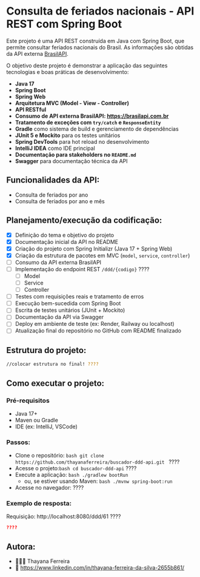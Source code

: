 # Consulta de feriados nacionais - API REST com Spring Boot

Este projeto é uma API REST construída em Java com Spring Boot, que permite consultar feriados nacionais do Brasil. As informações são obtidas da API externa [BrasilAPI](https://brasilapi.com.br/docs#tag/Feriados-Nacionais).  

O objetivo deste projeto é demonstrar a aplicação das seguintes tecnologias e boas práticas de desenvolvimento:
- **Java 17**
- **Spring Boot**
- **Spring Web**
- **Arquitetura MVC (Model - View - Controller)**
- **API RESTful**
- **Consumo de API externa BrasilAPI: https://brasilapi.com.br**
- **Tratamento de exceções com `try/catch` e `ResponseEntity`**
- **Gradle** como sistema de build e gerenciamento de dependências
- **JUnit 5 e Mockito** para os testes unitários
- **Spring DevTools** para hot reload no desenvolvimento
- **IntelliJ IDEA** como IDE principal
- **Documentação para stakeholders no `README.md`**
- **Swagger** para documentação técnica da API


## Funcionalidades da API:

- Consulta de feriados por ano
- Consulta de feriados por ano e mês

## Planejamento/execução da codificação:
- [x] Definição do tema e objetivo do projeto
- [x] Documentação inicial da API no README
- [x] Criação do projeto com Spring Initializr (Java 17 + Spring Web)
- [x] Criação da estrutura de pacotes em MVC (`model`, `service`, `controller`)
- [ ] Consumo da API externa BrasilAPI
- [ ] Implementação do endpoint REST `/ddd/{codigo}` ????
    - [ ] Model
    - [ ] Service
    - [ ] Controller
- [ ] Testes com requisições reais e tratamento de erros
- [ ] Execução bem-sucedida com Spring Boot
- [ ] Escrita de testes unitários (JUnit + Mockito)
- [ ] Documentação da API via Swagger
- [ ] Deploy em ambiente de teste (ex: Render, Railway ou localhost)
- [ ] Atualização final do repositório no GitHub com README finalizado

## Estrutura do projeto:

```bash
//colocar estrutura no final! ????
```

## Como executar o projeto:
### Pré-requisitos
  - Java 17+
  - Maven ou Gradle
  - IDE (ex: IntelliJ, VSCode)

### Passos:

  - Clone o repositório:
```bash git clone https://github.com/thayanaferreira/buscador-ddd-api.git ```  ????
  - Acesse o projeto:```bash cd buscador-ddd-api```  ????
  - Execute a aplicação: ```bash ./gradlew bootRun```
    - ou, se estiver usando Maven: ```bash ./mvnw spring-boot:run```
  - Acesse no navegador: ????

### Exemplo de resposta:
Requisição: http://localhost:8080/ddd/61 ????
```json
????

```

## Autora:
  - 👩🏻‍💻 Thayana Ferreira
  - 🔗 https://www.linkedin.com/in/thayana-ferreira-da-silva-2655b861/

